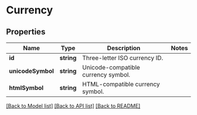 # Currency

## Properties
Name | Type | Description | Notes
------------ | ------------- | ------------- | -------------
**id** | **string** | Three-letter ISO currency ID. | 
**unicodeSymbol** | **string** | Unicode-compatible currency symbol. | 
**htmlSymbol** | **string** | HTML-compatible currency symbol. | 

[[Back to Model list]](../README.md#documentation-for-models) [[Back to API list]](../README.md#documentation-for-api-endpoints) [[Back to README]](../README.md)


